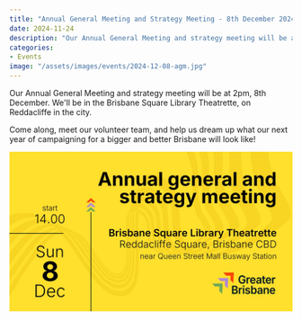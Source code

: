```yaml
---
title: "Annual General Meeting and Strategy Meeting - 8th December 2024"
date: 2024-11-24
description: "Our Annual General Meeting and strategy meeting will be at 2-4pm, 8th December."
categories:
- Events
image: "/assets/images/events/2024-12-08-agm.jpg"
---
```


Our Annual General Meeting and strategy meeting will be at 2pm, 8th December. 
We'll be in the Brisbane Square Library Theatrette, on Reddacliffe in the city. 

Come along, meet our volunteer team, and help us dream up what our next year of campaigning for a bigger and better Brisbane will look like!

![2:00pm, Brisbane Square Library Theatrette](/assets/images/events/2024-12-08-agm.jpg)
